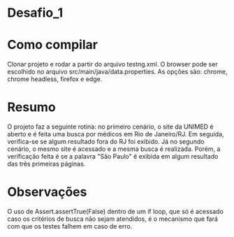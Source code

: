 # Desafio_1

# Como compilar
Clonar projeto e rodar a partir do arquivo testng.xml. O browser pode ser escolhido no arquivo src/main/java/data.properties. As opções são: chrome, chrome headless, firefox e edge.

# Resumo
O projeto faz a seguinte rotina: no primeiro cenário, o site da UNIMED é aberto e é feita uma busca por médicos em Rio de Janeiro/RJ. Em seguida, verifica-se se algum resultado fora do RJ foi exibido. Já no segundo cenário, o mesmo site é acessado e a mesma busca é realizada. Porém, a verificação feita é se a palavra "São Paulo" é exibida em algum resultado das três primeiras páginas.

# Observações
O uso de Assert.assertTrue(False) dentro de um if loop, que só é acessado caso os critérios de busca não sejam atendidos, é o mecanismo que fará com que os testes falhem em caso de erro.
